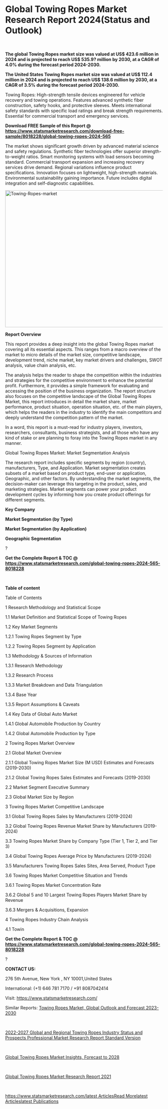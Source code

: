<h1>Global Towing Ropes Market Research Report 2024(Status and Outlook)</h1><br/><p><strong>The global Towing Ropes market size was valued at US$ 423.6 million in 2024 and is projected to reach US$ 535.9? million by 2030, at a <strong>CAGR</strong> of 4.0% during the forecast period 2024-2030.</strong></p>
 
 
 
 <p><strong>The United States Towing Ropes market size was valued at US$ 112.4 million in 2024 and is projected to reach US$ 138.6 million by 2030, at a <strong>CAGR</strong> of 3.5% during the forecast period 2024-2030.</strong></p>
 
 
 
 <p>Towing Ropes: High-strength tensile devices engineered for vehicle recovery and towing operations. Features advanced synthetic fiber construction, safety hooks, and protective sleeves. Meets international safety standards with specific load ratings and break strength requirements. Essential for commercial transport and emergency services.</p>
 
 
 
 <p><strong>Download FREE Sample of this Report @ <a href="https://www.statsmarketresearch.com/download-free-sample/8018228/global-towing-ropes-2024-565">https://www.statsmarketresearch.com/download-free-sample/8018228/global-towing-ropes-2024-565</a></strong></p>
 
 
 
 <p>The market shows significant growth driven by advanced material science and safety regulations. Synthetic fiber technologies offer superior strength-to-weight ratios. Smart monitoring systems with load sensors becoming standard. Commercial transport expansion and increasing recovery services drive demand. Regional variations influence product specifications. Innovation focuses on lightweight, high-strength materials. Environmental sustainability gaining importance. Future includes digital integration and self-diagnostic capabilities.</p>
 
 
 
 <p><img alt="Towing-Ropes-market" src="https://www.grandresearchstore.com/assets/report-images/Towing_Ropes_market.png" style="width: 730px; height: 438px;" /></p>
 
 
 
 <p><strong>Report Overview</strong></p>
 
 
 
 <p>This report provides a deep insight into the global Towing Ropes market covering all its essential aspects. This ranges from a macro overview of the market to micro details of the market size, competitive landscape, development trend, niche market, key market drivers and challenges, SWOT analysis, value chain analysis, etc.</p>
 
 
 
 <p>The analysis helps the reader to shape the competition within the industries and strategies for the competitive environment to enhance the potential profit. Furthermore, it provides a simple framework for evaluating and accessing the position of the business organization. The report structure also focuses on the competitive landscape of the Global Towing Ropes Market, this report introduces in detail the market share, market performance, product situation, operation situation, etc. of the main players, which helps the readers in the industry to identify the main competitors and deeply understand the competition pattern of the market.</p>
 
 
 
 <p>In a word, this report is a must-read for industry players, investors, researchers, consultants, business strategists, and all those who have any kind of stake or are planning to foray into the Towing Ropes market in any manner.</p>
 
 
 
 <p>Global Towing Ropes Market: Market Segmentation Analysis</p>
 
 
 
 <p>The research report includes specific segments by region (country), manufacturers, Type, and Application. Market segmentation creates subsets of a market based on product type, end-user or application, Geographic, and other factors. By understanding the market segments, the decision-maker can leverage this targeting in the product, sales, and marketing strategies. Market segments can power your product development cycles by informing how you create product offerings for different segments.</p>
 
 
 
 <p><strong>Key Company</strong></p>
 
 
 
 <p><strong>Market Segmentation (by Type)</strong></p>
 
 
 
 <p><strong>Market Segmentation (<strong>by Application</strong>)</strong></p>
 
 
 
 <p><strong>Geographic Segmentation</strong></p>
 
 
 
 <p>? </p>
 
 
 
 <div><b>Get the Complete Report & TOC @ <a href="https://www.statsmarketresearch.com/global-towing-ropes-2024-565-8018228">https://www.statsmarketresearch.com/global-towing-ropes-2024-565-8018228</a></b></div>
 
 
 
 <p><br />
 
 <b>Table of content</b></p>
 
 
 
 <p>Table of Contents<br />
 
 1 Research Methodology and Statistical Scope<br />
 
 1.1 Market Definition and Statistical Scope of Towing Ropes<br />
 
 1.2 Key Market Segments<br />
 
 1.2.1 Towing Ropes Segment by Type<br />
 
 1.2.2 Towing Ropes Segment by Application<br />
 
 1.3 Methodology & Sources of Information<br />
 
 1.3.1 Research Methodology<br />
 
 1.3.2 Research Process<br />
 
 1.3.3 Market Breakdown and Data Triangulation<br />
 
 1.3.4 Base Year<br />
 
 1.3.5 Report Assumptions & Caveats<br />
 
 1.4 Key Data of Global Auto Market<br />
 
 1.4.1 Global Automobile Production by Country<br />
 
 1.4.2 Global Automobile Production by Type<br />
 
 2 Towing Ropes Market Overview<br />
 
 2.1 Global Market Overview<br />
 
 2.1.1 Global Towing Ropes Market Size (M USD) Estimates and Forecasts (2019-2030)<br />
 
 2.1.2 Global Towing Ropes Sales Estimates and Forecasts (2019-2030)<br />
 
 2.2 Market Segment Executive Summary<br />
 
 2.3 Global Market Size by Region<br />
 
 3 Towing Ropes Market Competitive Landscape<br />
 
 3.1 Global Towing Ropes Sales by Manufacturers (2019-2024)<br />
 
 3.2 Global Towing Ropes Revenue Market Share by Manufacturers (2019-2024)<br />
 
 3.3 Towing Ropes Market Share by Company Type (Tier 1, Tier 2, and Tier 3)<br />
 
 3.4 Global Towing Ropes Average Price by Manufacturers (2019-2024)<br />
 
 3.5 Manufacturers Towing Ropes Sales Sites, Area Served, Product Type<br />
 
 3.6 Towing Ropes Market Competitive Situation and Trends<br />
 
 3.6.1 Towing Ropes Market Concentration Rate<br />
 
 3.6.2 Global 5 and 10 Largest Towing Ropes Players Market Share by Revenue<br />
 
 3.6.3 Mergers & Acquisitions, Expansion<br />
 
 4 Towing Ropes Industry Chain Analysis<br />
 
 4.1 Towin</p>
 
 
 
 <div><b>Get the Complete Report & TOC @ <a href="https://www.statsmarketresearch.com/global-towing-ropes-2024-565-8018228">https://www.statsmarketresearch.com/global-towing-ropes-2024-565-8018228</a></b></div>
 
 
 
 <p>? </p>
 
 
 
 <p><b>CONTACT US:</b><br />
 
 276 5th Avenue, New York , NY 10001,United States<br />
 
 International: (+1) 646 781 7170 / +91 8087042414<br />
 
 Visit: <a href="https://www.statsmarketresearch.com/">https://www.statsmarketresearch.com/</a><br />
 
 Similar Reports: <a href="https://www.statsmarketresearch.com/global-towing-ropes-2024-565-8018228">Towing Ropes Market, Global Outlook and Forecast 2023-2030</a><br />
 
 <br />
 
 <a href="https://www.statsmarketresearch.com/global-towing-ropes-2024-565-8018228">2022-2027 Global and Regional Towing Ropes Industry Status and Prospects Professional Market Research Report Standard Version</a><br />
 
 <br />
 
 <a href="https://www.statsmarketresearch.com/global-towing-ropes-2024-565-8018228">Global Towing Ropes Market Insights, Forecast to 2028</a><br />
 
 <br />
 
 <a href="https://www.statsmarketresearch.com/global-towing-ropes-2024-565-8018228">Global Towing Ropes Market Research Report 2021</a><br />
 
 <br />
 
 <a href="https://gyeongbokgung.com">https://www.statsmarketresearch.com/</a><a href="https://hallyeomaritime.com">latest Articles</a><a href="https://jingwansa.com">Read More</a><a href="https://nguoiviet.jp/">latest Articles</a><a href="https://www.intelmarketresearch.com/">latest Publications</a></p>